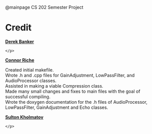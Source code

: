 @mainpage CS 202 Semester Project

<h1><b>Credit</b></h1>

<b><u>Derek Banker</u></b>
    <p>

    </p> 

<b><u>Connor Riche</u></b>
    <p> 
    Created initial makefile. <br>
    Wrote .h and .cpp files for GainAdjustment, LowPassFilter, and AudioProcessor classes.<br>
    Assisted in making a viable Compression class.<br>
    Made many small changes and fixes to main files with the goal of successful compiling.<br>
    Wrote the doxygen documentation for the .h files of AudioProcessor, LowPassFilter, GainAdjustment and Echo classes.<br>
    </p>

<b><u>Sulton Kholmatov</u></b>
    <p> 

    </p>


